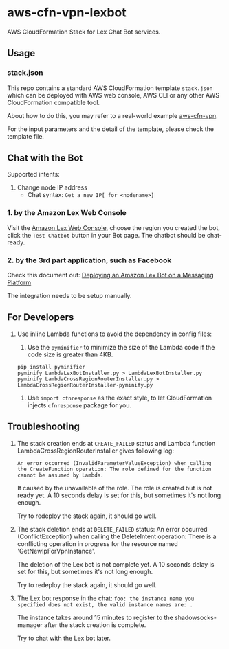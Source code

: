 # aws-cfn-vpn-lexbot

AWS CloudFormation Stack for Lex Chat Bot services.

## Usage

### stack.json

This repo contains a standard AWS CloudFormation template `stack.json`
which can be deployed with AWS web console, AWS CLI or any other AWS
CloudFormation compatible tool.

About how to do this, you may refer to a real-world example
[aws-cfn-vpn](https://github.com/alexzhangs/aws-cfn-vpn).

For the input parameters and the detail of the template, please check the template
file.

## Chat with the Bot

Supported intents:

1. Change node IP address
    * Chat syntax: `Get a new IP[ for <nodename>]`

### 1. by the Amazon Lex Web Console

Visit the [Amazon Lex Web Console](https://console.aws.amazon.com/lex/),
choose the region you created the bot, click the `Test Chatbot` button
in your Bot page. The chatbot should be chat-ready.

### 2. by the 3rd part application, such as Facebook

Check this document out:
[Deploying an Amazon Lex Bot on a Messaging Platform](https://docs.aws.amazon.com/lex/latest/dg/example1.html)

The integration needs to be setup manually.

## For Developers

1. Use inline Lambda functions to avoid the dependency in config files:

    1. Use the `pyminifier` to minimize the size of the Lambda code if
    the code size is greater than 4KB.

    ```
    pip install pyminifier
    pyminify LambdaLexBotInstaller.py > LambdaLexBotInstaller.py
    pyminify LambdaCrossRegionRouterInstaller.py > LambdaCrossRegionRouterInstaller-pyminify.py
    ```

    1. Use `import cfnresponse` as the exact style, to let
    CloudFormation injects `cfnresponse` package for you.

## Troubleshooting

1. The stack creation ends at `CREATE_FAILED` status and Lambda
function LambdaCrossRegionRouterInstaller gives following log:

    ```
    An error occurred (InvalidParameterValueException) when calling
    the CreateFunction operation: The role defined for the function
    cannot be assumed by Lambda.
    ```

    It caused by the unavailable of the role. The role is created but
    is not ready yet. A 10 seconds delay is set for this, but
    sometimes it's not long enough.

    Try to redeploy the stack again, it should go well.
   
1. The stack deletion ends at `DELETE_FAILED` status:  An error
occurred (ConflictException) when calling the DeleteIntent operation:
There is a conflicting operation in progress for the resource named
'GetNewIpForVpnInstance'.
   
    The deletion of the Lex bot is not complete yet. A 10 seconds
    delay is set for this, but sometimes it's not long enough.

    Try to redeploy the stack again, it should go well.
   
1. The Lex bot response in the chat: `foo: the instance name you
   specified does not exist, the valid instance names are: .`

    The instance takes around 15 minutes to register to the
    shadowsocks-manager after the stack creation is complete.

    Try to chat with the Lex bot later.
